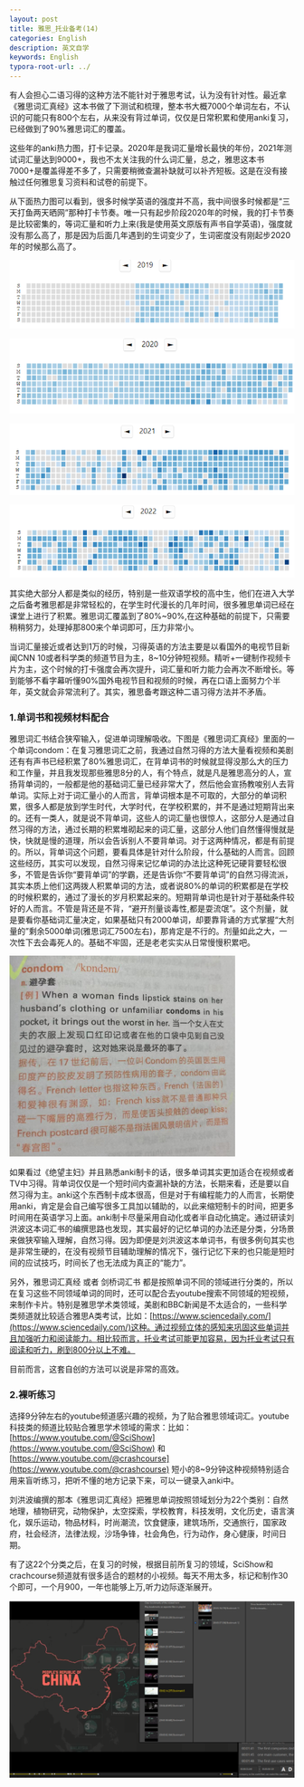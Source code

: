 ```yaml
---
layout: post
title: 雅思_托业备考(14)
categories: English
description: 英文自学
keywords: English
typora-root-url: ../
---
```


有人会担心二语习得的这种方法不能针对于雅思考试，认为没有针对性。最近拿《雅思词汇真经》这本书做了下测试和梳理，整本书大概7000个单词左右，不认识的可能只有800个左右，从来没有背过单词，仅仅是日常积累和使用anki复习，已经做到了90%雅思词汇的覆盖。

这些年的anki热力图，打卡记录。2020年是我词汇量增长最快的年份，2021年测试词汇量达到9000+，我也不太关注我的什么词汇量，总之，雅思这本书7000+是覆盖得差不多了，只需要稍微查漏补缺就可以补齐短板。这是在没有接触过任何雅思复习资料和试卷的前提下。

从下面热力图可以看到，很多时候学英语的强度并不高，我中间很多时候都是“三天打鱼两天晒网”那种打卡节奏。唯一只有起步阶段2020年的时候，我的打卡节奏是比较密集的，等词汇量和听力上来(我是使用英文原版有声书自学英语)，强度就没有那么高了，那是因为后面几年遇到的生词变少了，生词密度没有刚起步2020年的时候那么高了。

![anki_X7PTTTgMbX](/images/posts/anki_X7PTTTgMbX.png)

![anki_qTTH0i6s7T](/images/posts/anki_qTTH0i6s7T.png)

![anki_Gl2HlOX7lT](/images/posts/anki_Gl2HlOX7lT.png)

![anki_7kzFBOSiZS](/images/posts/anki_7kzFBOSiZS.png)

其实绝大部分人都是类似的经历，特别是一些双语学校的高中生，他们在进入大学之后备考雅思都是非常轻松的，在学生时代漫长的几年时间，很多雅思单词已经在课堂上进行了积累。雅思词汇覆盖到了80%~90%,在这种基础的前提下，只需要稍稍努力，处理掉那800来个单词即可，压力非常小。

当词汇量接近或者达到1万的时候，习得英语的方法主要是以看国外的电视节目新闻CNN 10或者科学类的频道节目为主，8~10分钟短视频。精听+一键制作视频卡片为主，这个时候的打卡强度会再次提升，词汇量和听力能力会再次不断增长。等到能够不看字幕听懂90%国外电视节目和视频的时候，再在口语上面努力个半年，英文就会非常流利了。其实，雅思备考跟这种二语习得方法并不矛盾。

### 1.单词书和视频材料配合

雅思词汇书结合狭窄输入，促进单词理解吸收。下图是《雅思词汇真经》里面的一个单词condom：在复习雅思词汇之前，我通过自然习得的方法大量看视频和美剧还有有声书已经积累了80%雅思词汇，在背单词书的时候就显得没那么大的压力和工作量，并且我发现那些雅思8分的人，有个特点，就是凡是雅思高分的人，宣扬背单词的，一般都是他的基础词汇量已经非常大了，然后他会宣扬教唆别人去背单词。实际上对于词汇量小的人而言，背单词根本是不可取的，大部分的单词积累，很多人都是放到学生时代，大学时代，在学校积累的，并不是通过短期背出来的。还有一类人，就是说不背单词，这些人的词汇量也很惊人，这部分人是通过自然习得的方法，通过长期的积累堆砌起来的词汇量，这部分人他们自然懂得慢就是快，快就是慢的道理，所以会告诉别人不要背单词。对于这两种情况，都是有前提的。所以，背单词这个问题，要看具体是针对什么阶段，什么基础的人而言。回顾这些经历，其实可以发现，自然习得来记忆单词的办法比这种死记硬背要轻松很多，不管是告诉你“要背单词”的学霸，还是告诉你“不要背单词”的自然习得流派，其实本质上他们这两拨人积累单词的方法，或者说80%的单词的积累都是在学校的时候积累的，通过了漫长的岁月积累起来的。短期背单词也是针对于基础条件较好的人而言。不管是背还是不背，“避开剂量谈毒性,都是耍流氓”。这个剂量，就是要看你基础词汇量决定，如果基础只有2000单词，却要靠背诵的方式掌握“大剂量的”剩余5000单词(雅思词汇7500左右)，那肯定是不行的。剂量如此之大，一次性下去会毒死人的。基础不牢固，还是老老实实从日常慢慢积累吧。

![Typora_hojUwHdCSC](/images/posts/Typora_hojUwHdCSC-1676867996529-1.png)



如果看过《绝望主妇》并且熟悉anki制卡的话，很多单词其实更加适合在视频或者TV中习得。背单词仅仅是一个短时间内查漏补缺的方法，长期来看，还是要以自然习得为主。anki这个东西制卡成本很高，但是对于有编程能力的人而言，长期使用anki，肯定是会自己编写很多工具加以辅助的，以此来缩短制卡的时间，把更多时间用在英语学习上面。anki制卡尽量采用自动化或者半自动化搞定。通过研读刘洪波这本词汇书的编撰思路也发现，其实最好的记忆单词的办法还是分类，分场景来做狭窄输入理解，自然习得。因为即便是刘洪波这本单词书，有很多例句其实也是非常生硬的，在没有视频节目辅助理解的情况下，强行记忆下来的也只能是短时间的应试技巧，时间长了也无法成为真正的“能力”。

另外，雅思词汇真经 或者 剑桥词汇书 都是按照单词不同的领域进行分类的，所以在复习这些不同领域单词的同时，还可以配合去youtube搜索不同领域的短视频，来制作卡片。特别是雅思学术类领域，美剧和BBC新闻是不太适合的，一些科学类频道就比较适合雅思A类考试，比如：[https://www.sciencedaily.com/](https://www.sciencedaily.com/)这种。通过视频立体的感知来巩固这些单词并且加强听力和阅读能力。相比较而言，托业考试可能更加容易，因为托业考试只有阅读和听力，刷到800分以上不难。

目前而言，这套自创的方法可以说是非常的高效。

### 2.裸听练习

选择9分钟左右的youtube频道感兴趣的视频，为了贴合雅思领域词汇。youtube科技类的频道比较贴合雅思学术领域的需求：比如：[https://www.youtube.com/@SciShow](https://www.youtube.com/@SciShow)    和   [https://www.youtube.com/@crashcourse](https://www.youtube.com/@crashcourse)   短小的8~9分钟这种视频特别适合用来盲听练习，把听不懂的地方记录下来，可以一键录入anki中。

刘洪波编撰的那本《雅思词汇真经》把雅思单词按照领域划分为22个类别：自然地理，植物研究，动物保护，太空探索，学校教育，科技发明，文化历史，语言演化，娱乐运动，物品材料，时尚潮流，饮食健康，建筑场所，交通旅行，国家政府，社会经济，法律法规，沙场争锋，社会角色，行为动作，身心健康，时间日期。

有了这22个分类之后，在复习的时候，根据目前所复习的领域，SciShow和crachcourse频道就有很多适合的题材的小视频。每天不用太多，标记和制作30个即可，一个月900，一年也能够上万,听力边际逐渐展开。

![Typora_PqPxZGTy5J](/images/posts/Typora_PqPxZGTy5J.png)

